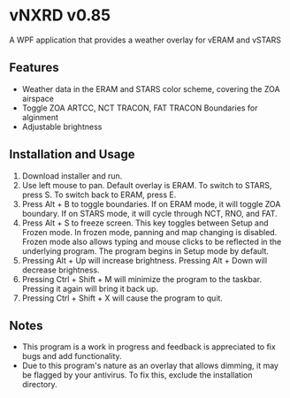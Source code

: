 # vNXRD v0.85
A WPF application that provides a weather overlay for vERAM and vSTARS

## Features
- Weather data in the ERAM and STARS color scheme, covering the ZOA airspace
- Toggle ZOA ARTCC, NCT TRACON, FAT TRACON Boundaries for alginment
- Adjustable brightness

## Installation and Usage
1. Download installer and run.
2. Use left mouse to pan. Default overlay is ERAM. To switch to STARS, press S. To switch back to ERAM, press E. 
3. Press Alt + B to toggle boundaries. If on ERAM mode, it will toggle ZOA boundary. If on STARS mode, it will cycle through NCT, RNO, and FAT.
4. Press Alt + S to freeze screen. This key toggles between Setup and Frozen mode. In frozen mode, panning and map changing is disabled. Frozen mode also allows typing and mouse clicks to be reflected in the underlying program. The program begins in Setup mode by default.
5. Pressing Alt + Up will increase brightness. Pressing Alt + Down will decrease brightness.
6. Pressing Ctrl + Shift + M will minimize the program to the taskbar. Pressing it again will bring it back up.
7. Pressing Ctrl + Shift + X will cause the program to quit.

## Notes
- This program is a work in progress and feedback is appreciated to fix bugs and add functionality.
- Due to this program's nature as an overlay that allows dimming, it may be flagged by your antivirus. To fix this, exclude the installation directory.
